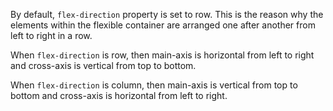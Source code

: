 By default, `flex-direction` property is set to row. This is the reason why the elements within the flexible container are arranged one after another from left to right in a row.

When `flex-direction` is row, then main-axis is horizontal from left to right and cross-axis is vertical from top to bottom.

When `flex-direction` is column, then main-axis is vertical from top to bottom and cross-axis is horizontal from left to right.